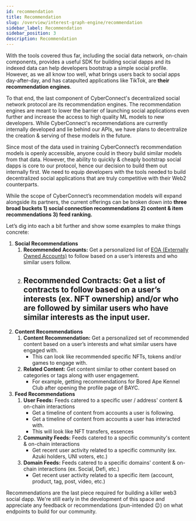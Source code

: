 ```yaml
---
id: recommendation
title: Recommendation
slug: /overview/interest-graph-engine/recommendation
sidebar_label: Recommendation
sidebar_position: 3
description: Recommendation
---
```


With the tools covered thus far, including the social data network, on-chain components, provides a useful SDK for building social dapps and its indexed data can help developers bootstrap a simple social profile. However, as we all know too well, what brings users back to social apps day-after-day, and has catapulted applications like TikTok, are **their recommendation engines**. 

To that end, the last component of CyberConnect's decentralized social network protocol are its recommendation engines. The recommendation engines are meant to lower the barrier of launching social applications even further and increase the access to high quality ML models to new developers. While CyberConnect's recommendations are currently internally developed and lie behind our APIs, we have plans to decentralize the creation & serving of these models in the future. 

Since most of the data used in training CyberConnect’s recommendation models is openly accessible, anyone could in theory build similar models from that data. However, the ability to quickly & cheaply bootstrap social dapps is core to our protocol, hence our decision to build them out internally first. We need to equip developers with the tools needed to build decentralized social applications that are truly competitive with their Web2 counterparts. 

While the scope of CyberConnect’s recommendation models will expand alongside its partners, the current offerings can be broken down into **three broad buckets 1) social connection recommendations 2) content & item recommendations 3) feed ranking.** 

Let’s dig into each a bit further and show some examples to make things concrete:

1. **Social Recommendations**
    1. **Recommended Accounts:** Get a personalized list of [EOA (Externally Owned Accounts)](https://ethereum.org/en/whitepaper/#ethereum-accounts) to follow based on a user’s interests and who similar users follow.
    2. **Recommended Contracts:** Get a list of contracts to follow based on a user’s interests (ex. NFT ownership) and/or who are followed by similar users who have similar interests as the input user. 
       - 
2. **Content Recommendations**
    1. **Content Recommendation:** Get a personalized set of recommended content based on a user’s interests and what similar users have engaged with.
       - This can look like recommended specific NFTs, tokens and/or games to engage with. 
    2. **Related Content:** Get content similar to other content based on categories or tags along with user engagement.
       - For example, getting recommendations for Bored Ape Kennel Club after opening the profile page of BAYC. 
3. **Feed Recommendations**
    1. **User Feeds:**  Feeds catered to a specific user / address' content & on-chain interactions
       - Get a timeline of content from accounts a user is following.
       - Get a timeline of content from accounts a user has interacted with.
       - This will look like NFT transfers, essences
    2. **Community Feeds:** Feeds catered to a specific community's content & on-chain interactions
       - Get recent user activity related to a specific community (ex. Azuki holders, UNI voters, etc.)
    3. **Domain Feeds:** Feeds catered to a specific domains' content & on-chain interactions (ex. Social, Defi, etc.)
       - Get recent user activity related to a specific item (account, product, tag, post, video, etc.)

Recommendations are the last piece required for building a killer web3 social dapp. We're still early in the development of this space and appreciate any feedback or recommendations (pun-intended 😉) on what endpoints to build for our community.